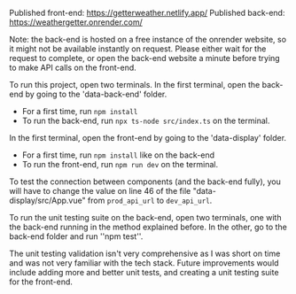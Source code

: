 Published front-end: https://getterweather.netlify.app/
Published back-end: https://weathergetter.onrender.com/

Note: the back-end is hosted on a free instance of the onrender website, so it might not be available instantly on request. Please either wait for the request to complete, or open the back-end website a minute before trying to make API calls on the front-end.

To run this project, open two terminals. In the first terminal, open the back-end by going to the 'data-back-end' folder.

* For a first time, run ``npm install``
* To run the back-end, run ``npx ts-node src/index.ts`` on the terminal.

In the first terminal, open the front-end by going to the 'data-display' folder.
* For a first time, run ``npm install`` like on the back-end
* To run the front-end, run ``npm run dev`` on the terminal.

To test the connection between components (and the back-end fully), you will have to change the value on line 46 of the file "data-display/src/App.vue" from ``prod_api_url`` to ``dev_api_url``.

To run the unit testing suite on the back-end, open two terminals, one with the back-end running in the method explained before. In the other, go to the back-end folder and run ''npm test''.

The unit testing validation isn't very comprehensive as I was short on time and was not very familiar with the tech stack. Future improvements would include adding more and better unit tests, and creating a unit testing suite for the front-end.

